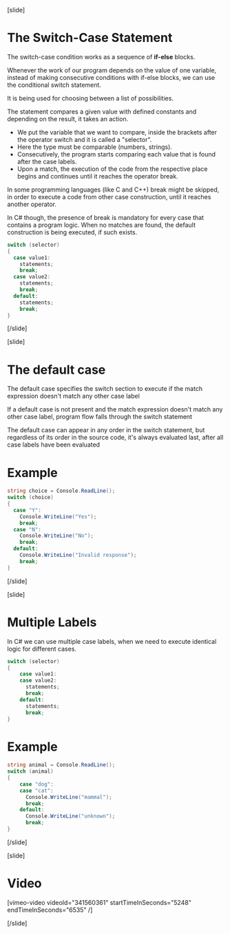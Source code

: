 [slide]
# The Switch-Case Statement
The switch-case condition works as a sequence of **if-else** blocks. 

Whenever the work of our program depends on the value of one variable, instead of making consecutive conditions with if-else blocks, we can use the conditional switch statement. 

It is being used for choosing between a list of possibilities. 

The statement compares a given value with defined constants and depending on the result, it takes an action.

 - We put the variable that we want to compare, inside the brackets after the operator switch and it is called a "selector". 
 - Here the type must be comparable (numbers, strings). 
 - Consecutively, the program starts comparing each value that is found after the case labels. 
 - Upon a match, the execution of the code from the respective place begins and continues until it reaches the operator break. 

In some programming languages (like C and C++) break might be skipped, in order to execute a code from other case construction, until it reaches another operator. 

In C# though, the presence of break is mandatory for every case that contains a program logic. When no matches are found, the default construction is being executed, if such exists.

```csharp
switch (selector)
{
  case value1:
    statements;
    break;
  case value2:
    statements;
    break;
  default:
    statements;
    break;
}
```
[/slide]

[slide]
# The default case
The default case specifies the switch section to execute if the match expression doesn't match any other case label

If a default case is not present and the match expression doesn't match any other case label, program flow falls through the switch statement

The default case can appear in any order in the switch statement, but regardless of its order in the source code, it's always evaluated last, after all case labels have been evaluated

# Example
```csharp
string choice = Console.ReadLine();
switch (choice)
{
  case "Y":
    Console.WriteLine("Yes");
    break;
  case "N":
    Console.WriteLine("No");
    break;
  default:
    Console.WriteLine("Invalid response");
    break;
}
```
[/slide]

[slide]
# Multiple Labels
In C# we can use multiple case labels, when we need to execute identical logic for different cases. 

```csharp
switch (selector)
{
    case value1:
    case value2:
      statements;
      break;
    default:
      statements; 
      break;
}
```

# Example
```csharp
string animal = Console.ReadLine();
switch (animal)
{
    case "dog":
    case "cat":
      Console.WriteLine("mammal");
      break;
    default:
      Console.WriteLine("unknown"); 
      break;
}
```
[/slide]

[slide]
# Video

[vimeo-video videoId="341560361" startTimeInSeconds="5248" endTimeInSeconds="6535" /]

[/slide]
